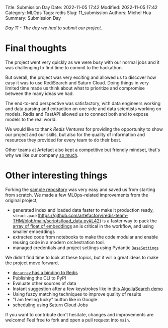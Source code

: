 Title: Submission Day
Date: 2022-11-05 17:42
Modified: 2022-11-05 17:42
Category: MLOps
Tags: redis
Slug: 11_submission
Authors: Michel Hua
Summary: Submission Day

_Day 11 - The day we had to submit our project._

# Final thoughts

The project went very quickly as we were busy with our normal jobs and it was challenging to find time to commit to the hackathon.

But overall, the project was very exciting and allowed us to discover how easy it was to use RediSearch and Saturn Cloud. Doing things in very limited time made us think about what to prioritize and compromise between the many ideas we had.

The end-to-end perspective was satisfactory, with data engineers working and data parsing and extraction on one side and data scientists working on models. Redis and FastAPI allowed us to connect both and to expose models to the real world.

We would like to thank _Redis Ventures_ for providing the opportunity to show our project and our skills, but also for the quality of information and resources they provided for every team to do their best.

Other teams at Artefact also kept a competitive but friendly mindset, that's why we like our company [so much]({filename}02_team.md).

# Other interesting things

Forking the [sample repository](https://github.com/RedisVentures/redis-arXiv-search) was very easy and saved us from starting from scratch. We made a few MLOps-related improvements from the original project,

- generated index and loaded data faster to make it production ready, `struct.pack`(https://github.com/artefactory/redis-team-THM/blob/main/scripts/load_data.py#L42) is a faster way to pack the [array of float of embeddings](https://stackoverflow.com/a/9941024/1360476) an is critical in the workflow, and using smaller embeddings
- extracted code from notebooks to make the code modular and enable reusing code in a modern orchestration tool.
- managed credentials and project settings using Pydantic [`BaseSettings`](https://github.com/artefactory/redis-team-THM/blob/main/backend/thm/config/settings.py)

We didn't find time to look at these topics, but it will a great ideas to make the project move forward,

- [`docarray` has a binding to Redis](https://docarray.jina.ai/advanced/document-store/redis/)
- Publishing the CLI to PyPI
- Evaluate other sources of data
- Instant suggestion after a few keystrokes like in [this AlgoliaSearch demo](https://algoliacom-search-demo.netlify.app)
- Using fuzzy matching techniques to improve quality of results
- "I am feeling lucky" button like in Google
- scheduling using Saturn Cloud Jobs

If you want to contribute don't hesitate, changes and improvements are welcome! Feel free to fork and open a pull request into `main`.
